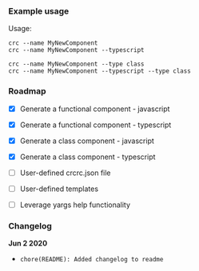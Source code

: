 ### Example usage ###
Usage:

```
crc --name MyNewComponent
crc --name MyNewComponent --typescript

crc --name MyNewComponent --type class
crc --name MyNewComponent --typescript --type class
```

### Roadmap ###

* [x] Generate a functional component - javascript
* [x] Generate a functional component - typescript
* [x] Generate a class component - javascript
* [x] Generate a class component - typescript
* [ ] User-defined crcrc.json file
* [ ] User-defined templates
* [ ] Leverage yargs help functionality


### Changelog ###
**Jun 2 2020**
*     chore(README): Added changelog to readme
